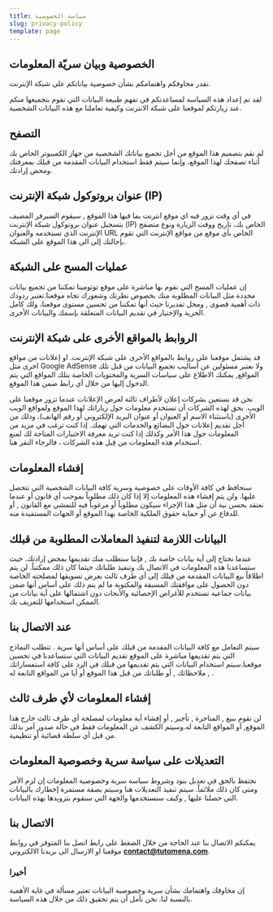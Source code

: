 ```yaml
---
title: سياسة الخصوصية
slug: privacy-policy
template: page
---
```


## الخصوصية وبيان سريّة المعلومات

نقدر مخاوفكم واهتمامكم بشأن خصوصية بياناتكم على شبكة الإنترنت.

لقد تم إعداد هذه السياسة لمساعدتكم في تفهم طبيعة البيانات التي نقوم بتجميعها منكم عند زيارتكم لموقعنا على شبكة الانترنت وكيفية تعاملنا مع هذه البيانات الشخصية.

## التصفح

لم نقم بتصميم هذا الموقع من أجل تجميع بياناتك الشخصية من جهاز الكمبيوتر الخاص بك أثناء تصفحك لهذا الموقع، وإنما سيتم فقط استخدام البيانات المقدمة من قبلك بمعرفتك ومحض إرادتك.

## عنوان بروتوكول شبكة الإنترنت (IP)

في أي وقت تزور فيه اي موقع انترنت بما فيها هذا الموقع , سيقوم السيرفر المضيف بتسجيل عنوان بروتوكول شبكة الإنترنت (IP) الخاص بك، تاريخ ووقت الزيارة ونوع متصفح الإنترنت الذي تستخدمه والعنوان URL الخاص بأي موقع من مواقع الإنترنت التي تقوم بإحالتك إلى الى هذا الموقع على الشبكة.

## عمليات المسح على الشبكة

إن عمليات المسح التي نقوم بها مباشرة على موقع توتومينا تمكننا من تجميع بيانات محددة مثل البيانات المطلوبة منك بخصوص نظرتك وشعورك تجاه موقعنا.تعتبر ردودك ذات أهمية قصوى , ومحل تقديرنا حيث أنها تمكننا من تحسين مستوى موقعنا، ولك كامل الحرية والإختيار في تقديم البيانات المتعلقة بإسمك والبيانات الأخرى.

## الروابط بالمواقع الأخرى على شبكة الإنترنت

قد يشتمل موقعنا على روابط بالمواقع الأخرى على شبكة الإنترنت. او إعلانات من مواقع اخرى مثل Google AdSense ولا نعتبر مسئولين عن أساليب تجميع البيانات من قبل تلك المواقع, يمكنك الاطلاع على سياسات السرية والمحتويات الخاصة بتلك المواقع التي يتم الدخول إليها من خلال أي رابط ضمن هذا الموقع.

نحن قد نستعين بشركات إعلان لأطراف ثالثة لعرض الإعلانات عندما تزور موقعنا على الويب. يحق لهذه الشركات أن تستخدم معلومات حول زياراتك لهذا الموقع ولمواقع الويب الأخرى (باستثناء الاسم أو العنوان أو عنوان البريد الإلكتروني أو رقم الهاتف)، وذلك من أجل تقديم إعلانات حول البضائع والخدمات التي تهمك. إذا كنت ترغب في مزيد من المعلومات حول هذا الأمر وكذلك إذا كنت تريد معرفة الاختيارات المتاحة لك لمنع استخدام هذه المعلومات من قِبل هذه الشركات ، فالرجاء النقر هنا.

## إفشاء المعلومات

سنحافظ في كافة الأوقات على خصوصية وسرية كافة البيانات الشخصية التي نتحصل عليها. ولن يتم إفشاء هذه المعلومات إلا إذا كان ذلك مطلوباً بموجب أي قانون أو عندما نعتقد بحسن نية أن مثل هذا الإجراء سيكون مطلوباً أو مرغوباً فيه للتمشي مع القانون , أو للدفاع عن أو حماية حقوق الملكية الخاصة بهذا الموقع أو الجهات المستفيدة منه.

## البيانات اللازمة لتنفيذ المعاملات المطلوبة من قبلك

عندما نحتاج إلى أية بيانات خاصة بك , فإننا سنطلب منك تقديمها بمحض إرادتك. حيث ستساعدنا هذه المعلومات في الاتصال بك وتنفيذ طلباتك حيثما كان ذلك ممكنناً. لن يتم اطلاقاً بيع البيانات المقدمة من قبلك إلى أي طرف ثالث بغرض تسويقها لمصلحته الخاصة دون الحصول على موافقتك المسبقة والمكتوبة ما لم يتم ذلك على أساس أنها ضمن بيانات جماعية تستخدم للأغراض الإحصائية والأبحاث دون اشتمالها على أية بيانات من الممكن استخدامها للتعريف بك.

## عند الاتصال بنا

سيتم التعامل مع كافة البيانات المقدمة من قبلك على أساس أنها سرية . تتطلب النماذج التي يتم تقديمها مباشرة على الموقع تقديم البيانات التي ستساعدنا في تحسين موقعنا.سيتم استخدام البيانات التي يتم تقديمها من قبلك في الرد على كافة استفساراتك , ملاحظاتك , أو طلباتك من قبل هذا الموقع أو أيا من المواقع التابعة له .

## إفشاء المعلومات لأي طرف ثالث

لن نقوم ببيع , المتاجرة , تأجير , أو إفشاء أية معلومات لمصلحة أي طرف ثالث خارج هذا الموقع, أو المواقع التابعة له.وسيتم الكشف عن المعلومات فقط في حالة صدور أمر بذلك من قبل أي سلطة قضائية أو تنظيمية.

## التعديلات على سياسة سرية وخصوصية المعلومات

نحتفظ بالحق في تعديل بنود وشروط سياسة سرية وخصوصية المعلومات إن لزم الأمر ومتى كان ذلك ملائماً. سيتم تنفيذ التعديلات هنا وسيتم بصفة مستمرة إخطارك بالبيانات التي حصلنا عليها , وكيف سنستخدمها والجهة التي سنقوم بتزويدها بهذه البيانات.

## الاتصال بنا

يمكنكم الاتصال بنا عند الحاجة من خلال الضغط على رابط اتصل بنا المتوفر في روابط موقعنا او الارسال الى بريدنا الالكتروني **contact@tutomena.com**.

### أخيرا

إن مخاوفك واهتمامك بشأن سرية وخصوصية البيانات تعتبر مسألة في غاية الأهمية بالنسبة لنا. نحن نأمل أن يتم تحقيق ذلك من خلال هذه السياسة.
